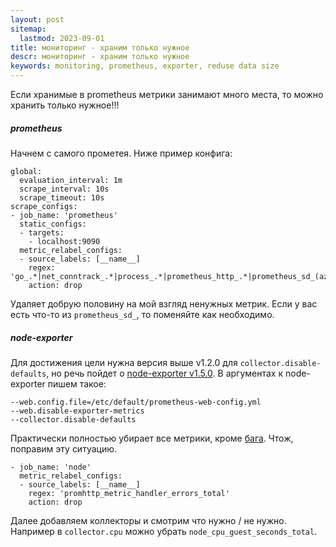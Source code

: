 ```yaml
---
layout: post
sitemap:
  lastmod: 2023-09-01
title: мониторинг - храним только нужное
descr: мониторинг - храним только нужное
keywords: monitoring, prometheus, exporter, reduse data size
---
```

Если хранимые в prometheus метрики занимают много места, то можно хранить только нужное!!!

##### prometheus
Начнем с самого прометея. Ниже пример конфига:
```
global:
  evaluation_interval: 1m
  scrape_interval: 10s
  scrape_timeout: 10s
scrape_configs:
- job_name: 'prometheus'
  static_configs:
  - targets:
    - localhost:9090
  metric_relabel_configs:
  - source_labels: [__name__]
    regex: 'go_.*|net_conntrack_.*|process_.*|prometheus_http_.*|prometheus_sd_(azure|consul|dns|kubernetes|kuma|nomad)_.*'
    action: drop
```

Удаляет добрую половину на мой взгляд ненужных метрик.
Если у вас есть что-то из `prometheus_sd_`, то поменяйте как необходимо.

##### node-exporter
Для достижения цели нужна версия выше v1.2.0 для `collector.disable-defaults`,
но речь пойдет о [node-exporter v1.5.0](https://github.com/prometheus/node_exporter/tree/v1.5.0).
В аргументах к node-exporter пишем такое:
```
--web.config.file=/etc/default/prometheus-web-config.yml
--web.disable-exporter-metrics
--collector.disable-defaults
```

Практически полностью убирает все метрики, кроме [бага](https://github.com/prometheus/node_exporter/issues/2265).
Чтож, поправим эту ситуацию.
```
- job_name: 'node'
  metric_relabel_configs:
  - source_labels: [__name__]
    regex: 'promhttp_metric_handler_errors_total'
    action: drop 
```

Далее добавляем коллекторы и смотрим что нужно / не нужно.
Например в `collector.cpu` можно убрать `node_cpu_guest_seconds_total`.

